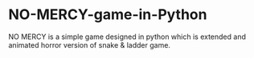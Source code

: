 # NO-MERCY-game-in-Python
NO MERCY is a simple game designed in python which is extended and animated horror version of snake &amp; ladder game.
